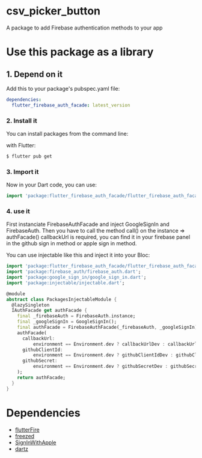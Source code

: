 # csv_picker_button

A package to add Firebase authentication methods to your app

# Use this package as a library

## 1. Depend on it

Add this to your package's pubspec.yaml file:

```yaml
dependencies:
  flutter_firebase_auth_facade: latest_version
```

### 2. Install it

You can install packages from the command line:

with Flutter:

```bash
$ flutter pub get
```

### 3. Import it

Now in your Dart code, you can use:

```dart
import 'package:flutter_firebase_auth_facade/flutter_firebase_auth_facade.dart';
```

### 4. use it
First instanciate FirebaseAuthFacade and inject GoogleSignIn and FirebaseAuth.
Then you have to call the method call() on the instance => authFacade()
callbackUrl is required, you can find it in your firebase panel in the github sign in method or apple sign in method.

You can use injectable like this and inject it into your Bloc:

```dart
import 'package:flutter_firebase_auth_facade/flutter_firebase_auth_facade.dart';
import 'package:firebase_auth/firebase_auth.dart';
import 'package:google_sign_in/google_sign_in.dart';
import 'package:injectable/injectable.dart';

@module
abstract class PackagesInjectableModule {
  @lazySingleton
  IAuthFacade get authFacade {
    final _firebaseAuth = FirebaseAuth.instance;
    final _googleSignIn = GoogleSignIn();
    final authFacade = FirebaseAuthFacade(_firebaseAuth, _googleSignIn);
    authFacade(
      callbackUrl:
          environment == Environment.dev ? callbackUrlDev : callbackUrl,
      githubClientId:
          environment == Environment.dev ? githubClientIdDev : githubClientId,
      githubSecret:
          environment == Environment.dev ? githubSecretDev : githubSecret,
    );
    return authFacade;
  }
}
```

# Dependencies

- [flutterFire](https://firebase.flutter.dev/)
- [freezed](https://pub.dev/packages/freezed)
- [SignInWithApple](https://pub.dev/packages/sign_in_with_apple)
- [dartz](https://pub.dev/packages/dartz/versions/0.10.0-nullsafety.1)
